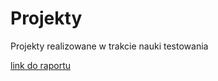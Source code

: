 # Projekty
Projekty realizowane w trakcie nauki testowania

[link do raportu](https://github.com/AnnaKCH/Projekty/blob/main/MrBuggy3/07%20Raporty/testrail-report-2.pdf)
